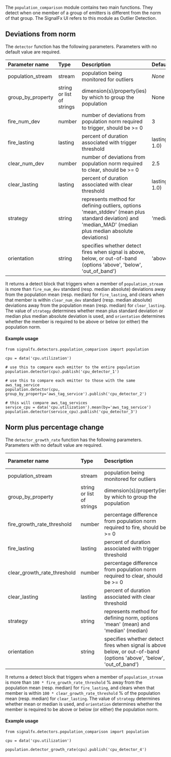 The `population_comparison` module contains two main functions. They detect when one member of a group of emitters is different from the norm of that group. The SignalFx UI refers to this module as Outlier Detection.

## Deviations from norm

The `detector` function has the following parameters. Parameters with no default value are required.                         

|Parameter name|Type|Description|Default value|
|:---|:---|:---|:---|
|population_stream|stream|population being monitored for outliers|*None*|
|group_by_property|string or list of strings|dimension(s)/property(ies) by which to group the population|None|
|fire_num_dev|number|number of deviations from population norm required to trigger, should be >= 0|3|
|fire_lasting|lasting|percent of duration associated with trigger threshold|lasting('5m', 1.0)|
|clear_num_dev|number|number of deviations from population norm required to clear, should be >= 0|2.5|
|clear_lasting|lasting|percent of duration associated with clear threshold|lasting('5m', 1.0)|
|strategy|string|represents method for defining outliers, options 'mean_stddev' (mean plus standard deviation) and 'median_MAD' (median plus median absolute deviations)|'median_MAD'|
|orientation|string|specifies whether detect fires when signal is above, below, or out-of-band (options  'above', 'below', 'out_of_band')|'above'|

It returns a detect block that triggers when a member of `population_stream` is more than `fire_num_dev` standard (resp. median absolute) deviations away from the population mean (resp. median) for `fire_lasting`, and clears when that member is within `clear_num_dev` standard (resp. median absolute) deviations away from the population mean (resp. median) for `clear_lasting`. The value of `strategy` determines whether mean plus standard deviation or median plus median absolute deviation is used, and `orientation` determines whether the member is required to be above or below (or either) the population norm.
    
   
#### Example usage
~~~~~~~~~~~~~~~~~~~~
from signalfx.detectors.population_comparison import population

cpu = data('cpu.utilization')

# use this to compare each emitter to the entire population
population.detector(cpu).publish('cpu_detector_1')

# use this to compare each emitter to those with the same aws_tag_service
population.detector(cpu, group_by_property='aws_tag_service').publish('cpu_detector_2')

# this will compare aws_tag_services
service_cpu = data('cpu.utilization').mean(by='aws_tag_service')
population.detector(service_cpu).publish('cpu_detector_3')

~~~~~~~~~~~~~~~~~~~~

## Norm plus percentage change

The `detector_growth_rate` function has the following parameters. Parameters with no default value are required.                      

|Parameter name|Type|Description|Default value|
|:---|:---|:---|:---|
|population_stream|stream|population being monitored for outliers|*None*|
|group_by_property|string or list of strings|dimension(s)/property(ies) by which to group the population|None|
|fire_growth_rate_threshold|number|percentage difference from population norm required to fire, should be >= 0|0.2|
|fire_lasting|lasting|percent of duration associated with trigger threshold|lasting('5m', 1.0)|
|clear_growth_rate_threshold|number|percentage difference from population norm required to clear, should be >= 0|0.1|
|clear_lasting|lasting|percent of duration associated with clear threshold|lasting('5m', 1.0)|
|strategy|string|represents method for defining norm, options 'mean' (mean) and 'median' (median)|'median'|
|orientation|string|specifies whether detect fires when signal is above, below, or out-of-band (options  'above', 'below', 'out_of_band')|'above'|

It returns a detect block that triggers when a member of `population_stream` is more than `100 * fire_growth_rate_threshold` % away from the population mean (resp. median) for `fire_lasting`, and clears when that member is within `100 * clear_growth_rate_threshold` % of the population mean (resp. median) for `clear_lasting`. The value of `strategy` determines whether mean or median is used, and `orientation` determines whether the member is required to be above or below (or either) the population norm.
                            

#### Example usage
~~~~~~~~~~~~~~~~~~~~
from signalfx.detectors.population_comparison import population

cpu = data('cpu.utilization')

population.detector_growth_rate(cpu).publish('cpu_detector_4')
